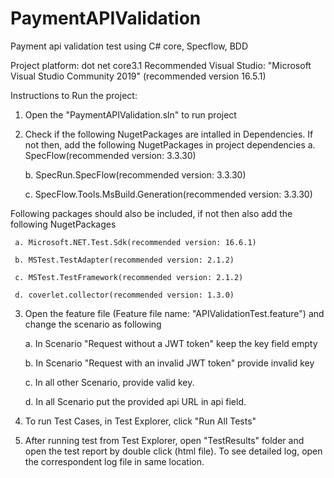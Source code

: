 # PaymentAPIValidation
Payment api validation test using C# core, Specflow, BDD

Project platform: dot net core3.1
Recommended Visual Studio: "Microsoft Visual Studio Community 2019" (recommended version 16.5.1)

Instructions to Run the project:

1.	Open the "PaymentAPIValidation.sln" to run project
2.	 Check if the following NugetPackages are intalled in Dependencies. If not then, add the following  NugetPackages in project dependencies
     a.	SpecFlow(recommended version: 3.3.30)
     
     b.	SpecRun.SpecFlow(recommended version: 3.3.30)
     
     c.	SpecFlow.Tools.MsBuild.Generation(recommended version: 3.3.30)
     
Following packages should also be included, if not then also add the following NugetPackages

     a.	Microsoft.NET.Test.Sdk(recommended version: 16.6.1)
     
     b.	MSTest.TestAdapter(recommended version: 2.1.2)
     
     c.	MSTest.TestFramework(recommended version: 2.1.2)
     
     d.	coverlet.collector(recommended version: 1.3.0)

3.	Open the feature file (Feature file name: "APIValidationTest.feature") and change the scenario as following

     a.	In Scenario "Request without a JWT token" keep the key field empty
     
     b.	In Scenario "Request with an invalid JWT token" provide invalid key
     
     c.	In all other Scenario, provide valid key.
     
     d.	In all Scenario put the provided api URL in api field.
     
4.	To run Test Cases, in Test Explorer, click "Run All Tests"

5.	After running test from Test Explorer, open "TestResults" folder and open the test report by double click (html file). To see detailed log, open the correspondent log file in same location.


